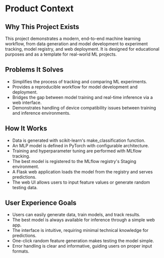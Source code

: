 # Product Context

## Why This Project Exists
This project demonstrates a modern, end-to-end machine learning workflow, from data generation and model development to experiment tracking, model registry, and web deployment. It is designed for educational purposes and as a template for real-world ML projects.

## Problems It Solves
- Simplifies the process of tracking and comparing ML experiments.
- Provides a reproducible workflow for model development and deployment.
- Bridges the gap between model training and real-time inference via a web interface.
- Demonstrates handling of device compatibility issues between training and inference environments.

## How It Works
- Data is generated with scikit-learn's make_classification function.
- An MLP model is defined in PyTorch with configurable architecture.
- Training and hyperparameter tuning are performed with MLflow tracking.
- The best model is registered to the MLflow registry's Staging environment.
- A Flask web application loads the model from the registry and serves predictions.
- The web UI allows users to input feature values or generate random testing data.

## User Experience Goals
- Users can easily generate data, train models, and track results.
- The best model is always available for inference through a simple web app.
- The interface is intuitive, requiring minimal technical knowledge for predictions.
- One-click random feature generation makes testing the model simple.
- Error handling is clear and informative, guiding users on proper input formats. 